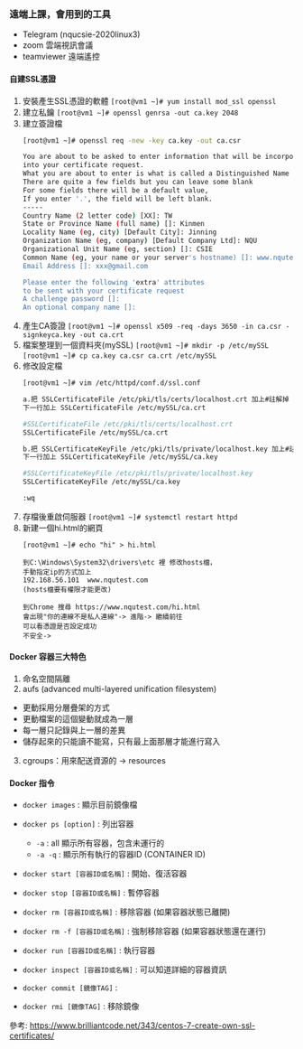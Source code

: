 ### 遠端上課，會用到的工具
- Telegram (nqucsie-2020linux3)
- zoom 雲端視訊會議
- teamviewer 遠端遙控

#### 自建SSL憑證

1. 安裝產生SSL憑證的軟體
`[root@vm1 ~]# yum install mod_ssl openssl`
2. 建立私鑰
`[root@vm1 ~]# openssl genrsa -out ca.key 2048`
3. 建立簽證檔
    ```sh
    [root@vm1 ~]# openssl req -new -key ca.key -out ca.csr

    You are about to be asked to enter information that will be incorporated
    into your certificate request.
    What you are about to enter is what is called a Distinguished Name or a DN.
    There are quite a few fields but you can leave some blank
    For some fields there will be a default value,
    If you enter '.', the field will be left blank.
    -----
    Country Name (2 letter code) [XX]: TW
    State or Province Name (full name) []: Kinmen
    Locality Name (eg, city) [Default City]: Jinning
    Organization Name (eg, company) [Default Company Ltd]: NQU
    Organizational Unit Name (eg, section) []: CSIE
    Common Name (eg, your name or your server's hostname) []: www.nqutest.com
    Email Address []: xxx@gmail.com
    
    Please enter the following 'extra' attributes
    to be sent with your certificate request
    A challenge password []:
    An optional company name []:
    ```
4. 產生CA簽證
`[root@vm1 ~]# openssl x509 -req -days 3650 -in ca.csr -signkeyca.key -out ca.crt`
5. 檔案整理到一個資料夾(mySSL)
`[root@vm1 ~]# mkdir -p /etc/mySSL`
`[root@vm1 ~]# cp ca.key ca.csr ca.crt /etc/mySSL`
6. 修改設定檔
    ```sh
    [root@vm1 ~]# vim /etc/httpd/conf.d/ssl.conf

    a.把 SSLCertificateFile /etc/pki/tls/certs/localhost.crt 加上#註解掉
    下一行加上 SSLCertificateFile /etc/mySSL/ca.crt

    #SSLCertificateFile /etc/pki/tls/certs/localhost.crt
    SSLCertificateFile /etc/mySSL/ca.crt

    b.把 SSLCertificateKeyFile /etc/pki/tls/private/localhost.key 加上#註解掉
    下一行加上 SSLCertificateKeyFile /etc/mySSL/ca.key

    #SSLCertificateKeyFile /etc/pki/tls/private/localhost.key
    SSLCertificateKeyFile /etc/mySSL/ca.key

    :wq
    ```
7. 存檔後重啟伺服器
`[root@vm1 ~]# systemctl restart httpd`
8. 新建一個hi.html的網頁
    ```
    [root@vm1 ~]# echo "hi" > hi.html

    到C:\Windows\System32\drivers\etc 裡 修改hosts檔，
    手動指定ip的方式加上
    192.168.56.101  www.nqutest.com
    (hosts檔要有權限才能更改)

    到Chrome 搜尋 https://www.nqutest.com/hi.html
    會出現"你的連線不是私人連線"-> 進階-> 繼續前往
    可以看憑證是否設定成功
    不安全->
    ```

#### Docker 容器三大特色
1. 命名空間隔離
2. aufs (advanced multi-layered unification filesystem)
  - 更動採用分層疊架的方式
  - 更動檔案的這個變動就成為一層
  - 每一層只記錄與上一層的差異
  - 儲存起來的只能讀不能寫，只有最上面那層才能進行寫入
3. cgroups：用來配送資源的 -> resources

#### Docker 指令
* `docker images` : 顯示目前鏡像檔
* `docker ps [option]` : 列出容器
  * `-a` : all 顯示所有容器，包含未運行的
  * `-a -q` : 顯示所有執行的容器ID (CONTAINER ID)
* `docker start [容器ID或名稱]` : 開始、復活容器
* `docker stop [容器ID或名稱]` : 暫停容器
* `docker rm [容器ID或名稱]` : 移除容器 (如果容器狀態已離開)
* `docker rm -f [容器ID或名稱]` : 強制移除容器 (如果容器狀態還在運行)
* `docker run [容器ID或名稱]` : 執行容器
* `docker inspect [容器ID或名稱]` : 可以知道詳細的容器資訊

* `docker commit [鏡像TAG]` : 
* `docker rmi [鏡像TAG]` : 移除鏡像

參考: https://www.brilliantcode.net/343/centos-7-create-own-ssl-certificates/
